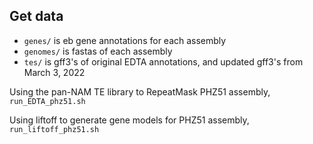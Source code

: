 ## Get data

- `genes/` is eb gene annotations for each assembly
- `genomes/` is fastas of each assembly
- `tes/` is gff3's of original EDTA annotations, and updated gff3's from March 3, 2022

Using the pan-NAM TE library to RepeatMask PHZ51 assembly, `run_EDTA_phz51.sh`

Using liftoff to generate gene models for PHZ51 assembly, `run_liftoff_phz51.sh`
